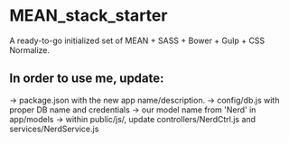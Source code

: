 MEAN_stack_starter
==================

A ready-to-go initialized set of MEAN + SASS + Bower + Gulp + CSS Normalize.


<h2>In order to use me, update:</h2>

-> package.json with the new app name/description.
-> config/db.js with proper DB name and credentials
-> our model name from 'Nerd' in app/models
-> within public/js/, update controllers/NerdCtrl.js and services/NerdService.js